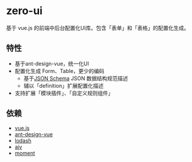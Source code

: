 # zero-ui
基于 vue.js 的前端中后台配置化UI库。包含「表单」和「表格」的配置化生成。

## 特性
* 基于ant-design-vue，统一化UI
* 配置化生成 Form、Table，更少的编码
  * 基于[JSON Schema](http://json-schema.org/) JSON 数据结构规范描述
  * 辅以「definition」扩展配置化描述
* 支持扩展「模块插件」、「自定义规则组件」

## 依赖
* [vue.js](https://cn.vuejs.org/)
* [ant-design-vue](https://www.antdv.com/docs/vue/introduce-cn/)
* [lodash](https://www.lodashjs.com/)
* [ajv](https://www.npmjs.com/package/ajv)
* [moment](http://momentjs.cn/)
